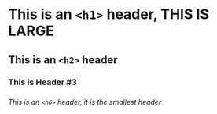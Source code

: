 # This is an `<h1>` header, THIS IS LARGE
## This is an `<h2>` header
### This is Header #3 <h3>
###### This is an `<h6>` header, it is the smallest header
